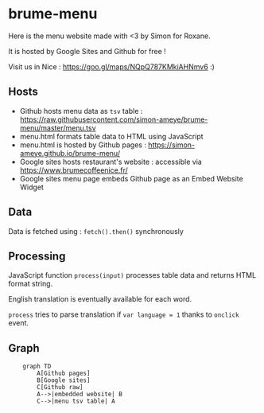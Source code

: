 # brume-menu

Here is the menu website made with <3 by Simon for Roxane.

It is hosted by Google Sites and Github for free !

Visit us in Nice : https://goo.gl/maps/NQpQ787KMkiAHNmv6 :)

## Hosts
* Github hosts menu data as ```tsv``` table : https://raw.githubusercontent.com/simon-ameye/brume-menu/master/menu.tsv
* menu.html formats table data to HTML using JavaScript
* menu.html is hosted by Github pages : https://simon-ameye.github.io/brume-menu/
* Google sites hosts restaurant's website : accessible via https://www.brumecoffeenice.fr/
* Google sites menu page embeds Github page as an Embed Website Widget 

## Data
Data is fetched using : ```fetch().then()``` synchronously

## Processing
JavaScript function ```process(input)``` processes table data and returns HTML format string.

English translation is eventually available for each word.

```process``` tries to parse translation if ```var language = 1``` thanks to ```onclick``` event.

## Graph
```mermaid
	graph TD
		A[Github pages]
		B[Google sites]
		C[Github raw]
		A-->|embedded website| B
		C-->|menu tsv table| A
```
